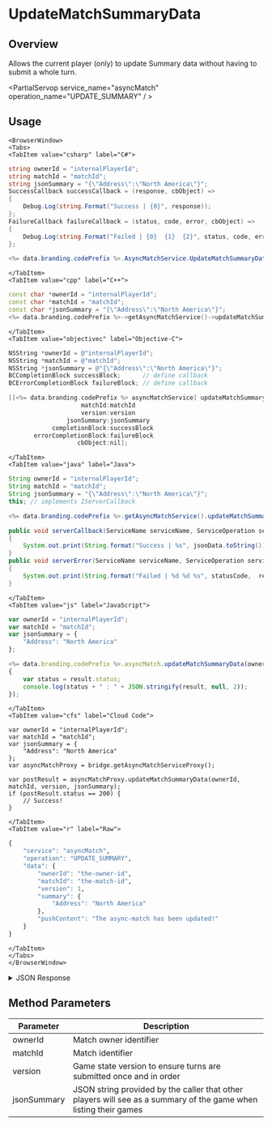 # UpdateMatchSummaryData
## Overview
Allows the current player (only) to update Summary data without having to submit a whole turn.

<PartialServop service_name="asyncMatch" operation_name="UPDATE_SUMMARY" / >

## Usage

```mdx-code-block
<BrowserWindow>
<Tabs>
<TabItem value="csharp" label="C#">
```

```csharp
string ownerId = "internalPlayerId";
string matchId = "matchId";
string jsonSummary = "{\"Address\":\"North America\"}";
SuccessCallback successCallback = (response, cbObject) =>
{
    Debug.Log(string.Format("Success | {0}", response));
};
FailureCallback failureCallback = (status, code, error, cbObject) =>
{
    Debug.Log(string.Format("Failed | {0}  {1}  {2}", status, code, error));
};

<%= data.branding.codePrefix %>.AsyncMatchService.UpdateMatchSummaryData(ownerId, matchId, version, jsonSummary, successCallback, failureCallback);
```

```mdx-code-block
</TabItem>
<TabItem value="cpp" label="C++">
```

```cpp
const char *ownerId = "internalPlayerId";
const char *matchId = "matchId";
const char *jsonSummary = "{\"Address\":\"North America\"}";
<%= data.branding.codePrefix %>->getAsyncMatchService()->updateMatchSummaryData(ownerId, matchId, version, jsonSummary, this);
```

```mdx-code-block
</TabItem>
<TabItem value="objectivec" label="Objective-C">
```

```objectivec
NSString *ownerId = @"internalPlayerId";
NSString *matchId = @"matchId";
NSString *jsonSummary = @"{\"Address\":\"North America\"}";
BCCompletionBlock successBlock;      // define callback
BCErrorCompletionBlock failureBlock; // define callback

[[<%= data.branding.codePrefix %> asyncMatchService] updateMatchSummaryData:ownerId
                    matchId:matchId
                    version:version
                jsonSummary:jsonSummary
            completionBlock:successBlock
       errorCompletionBlock:failureBlock
                   cbObject:nil];
```

```mdx-code-block
</TabItem>
<TabItem value="java" label="Java">
```

```java
String ownerId = "internalPlayerId";
String matchId = "matchId";
String jsonSummary = "{\"Address\":\"North America\"}";
this; // implements IServerCallback

<%= data.branding.codePrefix %>.getAsyncMatchService().updateMatchSummaryData(ownerId, matchId, version, jsonSummary, this);

public void serverCallback(ServiceName serviceName, ServiceOperation serviceOperation, JSONObject jsonData)
{
    System.out.print(String.format("Success | %s", jsonData.toString()));
}
public void serverError(ServiceName serviceName, ServiceOperation serviceOperation, int statusCode, int reasonCode, String jsonError)
{
    System.out.print(String.format("Failed | %d %d %s", statusCode,  reasonCode, jsonError.toString()));
}
```

```mdx-code-block
</TabItem>
<TabItem value="js" label="JavaScript">
```

```javascript
var ownerId = "internalPlayerId";
var matchId = "matchId";
var jsonSummary = {
    "Address": "North America"
};

<%= data.branding.codePrefix %>.asyncMatch.updateMatchSummaryData(ownerId, matchId, version, jsonSummary, result =>
{
	var status = result.status;
	console.log(status + " : " + JSON.stringify(result, null, 2));
});
```

```mdx-code-block
</TabItem>
<TabItem value="cfs" label="Cloud Code">
```

```cfscript
var ownerId = "internalPlayerId";
var matchId = "matchId";
var jsonSummary = {
    "Address": "North America"
};
var asyncMatchProxy = bridge.getAsyncMatchServiceProxy();

var postResult = asyncMatchProxy.updateMatchSummaryData(ownerId, matchId, version, jsonSummary);
if (postResult.status == 200) {
    // Success!
}
```

```mdx-code-block
</TabItem>
<TabItem value="r" label="Raw">
```

```r
{
	"service": "asyncMatch",
	"operation": "UPDATE_SUMMARY",
	"data": {
		"ownerId": "the-owner-id",
		"matchId": "the-match-id",
		"version": 1,
		"summary": {
			"Address": "North America"
		},
		"pushContent": "The async-match has been updated!"
	}
}
```

```mdx-code-block
</TabItem>
</Tabs>
</BrowserWindow>
```

<details>
<summary>JSON Response</summary>

```json
{
    "status": 200,
    "data": {
        "gameId": "145677",
        "ownerId": "2bd723c6-c2ec-4946-a1a8-02b7a38540ad",
        "matchId": "1aac24b2-7976-4fd7-b7c6-44d7ae6d26a4",
        "version": 2,
        "players": [
            {
                "playerId": "2bd723c6-c2ec-4946-a1a8-02b7a38540ad",
                "playerName": "UserA",
                "pictureUrl": null,
                "summaryFriendData": null
            },
            {
                "playerId": "11c2dd4d-9ed1-416d-bd04-5228c1efafac",
                "playerName": "UserB",
                "pictureUrl": null,
                "summaryFriendData": null
            }
        ],
        "status": {
            "status": "PENDING",
            "currentPlayer": "11c2dd4d-9ed1-416d-bd04-5228c1efafac"
        },
        "summary": {
            "resources": 2564
        },
        "createdAt": 1442507219609,
        "updatedAt": 1442507550372
    }
}
```
</details>

## Method Parameters
Parameter | Description
--------- | -----------
ownerId | Match owner identifier
matchId | Match identifier
version | Game state version to ensure turns are submitted once and in order
jsonSummary | JSON string provided by the caller that other players will see as a summary of the game when listing their games


